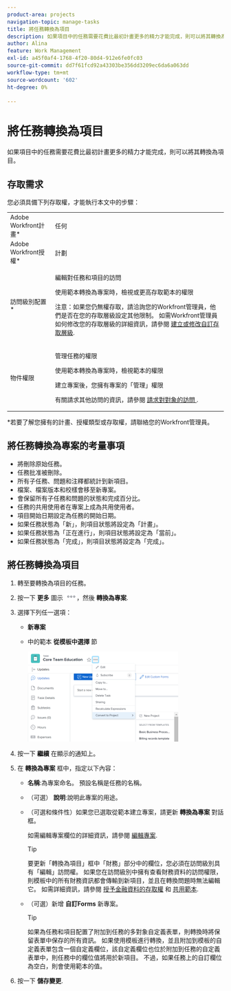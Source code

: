 ```yaml
---
product-area: projects
navigation-topic: manage-tasks
title: 將任務轉換為項目
description: 如果項目中的任務需要花費比最初計畫更多的精力才能完成，則可以將其轉換為項目。
author: Alina
feature: Work Management
exl-id: a45f0af4-1768-4f20-80d4-912e6fe0fc03
source-git-commit: dd7f61fcd92a43303be356dd3209ec6da6a063dd
workflow-type: tm+mt
source-wordcount: '602'
ht-degree: 0%

---
```


# 將任務轉換為項目

如果項目中的任務需要花費比最初計畫更多的精力才能完成，則可以將其轉換為項目。

## 存取需求

您必須具備下列存取權，才能執行本文中的步驟：

<table style="table-layout:auto"> 
 <col> 
 <col> 
 <tbody> 
  <tr> 
   <td role="rowheader">Adobe Workfront計畫*</td> 
   <td> <p>任何</p> </td> 
  </tr> 
  <tr> 
   <td role="rowheader">Adobe Workfront授權*</td> 
   <td> <p>計劃 </p> </td> 
  </tr> 
  <tr> 
   <td role="rowheader">訪問級別配置*</td> 
   <td> <p>編輯對任務和項目的訪問</p> <p>使用範本轉換為專案時，檢視或更高存取範本的權限</p> <p>注意：如果您仍無權存取，請洽詢您的Workfront管理員，他們是否在您的存取層級設定其他限制。 如需Workfront管理員如何修改您的存取層級的詳細資訊，請參閱 <a href="../../../administration-and-setup/add-users/configure-and-grant-access/create-modify-access-levels.md" class="MCXref xref">建立或修改自訂存取層級</a>.</p> </td> 
  </tr> 
  <tr> 
   <td role="rowheader">物件權限</td> 
   <td> <p>管理任務的權限</p> <p>使用範本轉換為專案時，檢視範本的權限</p> <p>建立專案後，您擁有專案的「管理」權限</p> <p>有關請求其他訪問的資訊，請參閱 <a href="../../../workfront-basics/grant-and-request-access-to-objects/request-access.md" class="MCXref xref">請求對對象的訪問 </a>.</p> </td> 
  </tr> 
 </tbody> 
</table>

&#42;若要了解您擁有的計畫、授權類型或存取權，請聯絡您的Workfront管理員。

## 將任務轉換為專案的考量事項

* 將刪除原始任務。
* 任務批准被刪除。
* 所有子任務、問題和注釋都統計到新項目。
* 檔案、檔案版本和校樣會移至新專案。
* 會保留所有子任務和問題的狀態和完成百分比。
* 任務的共用使用者在專案上成為共用使用者。
* 項目開始日期設定為任務的開始日期。
* 如果任務狀態為「新」，則項目狀態將設定為「計畫」。
* 如果任務狀態為「正在進行」，則項目狀態將設定為「當前」。
* 如果任務狀態為「完成」，則項目狀態將設定為「完成」。

## 將任務轉換為項目

1. 轉至要轉換為項目的任務。
1. 按一下 **更多** 圖示 ![](assets/more-icon.png)，然後 **轉換為專案**.
1. 選擇下列任一選項：

   * **新專案**
   * 中的範本 **從模板中選擇** 節

      ![](assets/convert-task-to-project-template-option-dropdown-nwe-350x209.png)

1. 按一下 **繼續** 在顯示的通知上。
1. 在 **轉換為專案** 框中，指定以下內容：

   * **名稱**:為專案命名。 預設名稱是任務的名稱。
   * （可選） **說明**:說明此專案的用途。
   * （可選和條件性）如果您已選取從範本建立專案，請更新 **轉換為專案** 對話框。

      如需編輯專案欄位的詳細資訊，請參閱 [編輯專案](../../../manage-work/projects/manage-projects/edit-projects.md).

      >[!TIP]
      >
      >要更新「轉換為項目」框中「財務」部分中的欄位，您必須在訪問級別具有「編輯」訪問權。 如果您在訪問級別中擁有查看財務資料的訪問權限，則模板中的所有財務資訊都會傳輸到新項目，並且在轉換問題時無法編輯它。 如需詳細資訊，請參閱 [授予金融資料的存取權](../../../administration-and-setup/add-users/configure-and-grant-access/grant-access-financial.md) 和 [共用範本](../../../workfront-basics/grant-and-request-access-to-objects/share-a-template.md).

   * （可選）新增 **自訂Forms** 新專案。

      >[!TIP]
      如果為任務和項目配置了附加到任務的多對象自定義表單，則轉換時將保留表單中保存的所有資訊。
      如果使用模板進行轉換，並且附加到模板的自定義表單包含一個自定義欄位，該自定義欄位也位於附加到任務的自定義表單中，則任務中的欄位值將用於新項目。 不過，如果任務上的自訂欄位為空白，則會使用範本的值。

1. 按一下 **儲存變更**.
